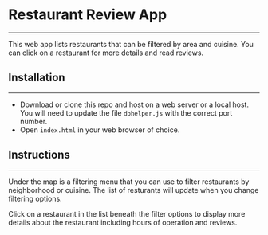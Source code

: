 # Restaurant Review App
---
This web app lists restaurants that can be filtered by area and cuisine. You can click on a restaurant for more details and read reviews.

## Installation
---
* Download or clone this repo and host on a web server or a local host. You will need to update the file `dbhelper.js` with the correct port number.
* Open `index.html` in your web browser of choice.

## Instructions
---
Under the map is a filtering menu that you can use to filter restaurants by neighborhood or cuisine. The list of resturants will update when you change filtering options.

Click on a restaurant in the list beneath the filter options to display more details about the restaurant including hours of operation and reviews.